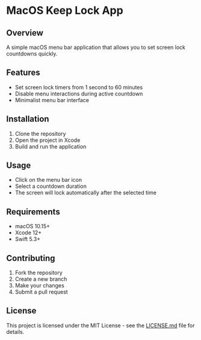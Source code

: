 # MacOS Keep Lock App

## Overview
A simple macOS menu bar application that allows you to set screen lock countdowns quickly.

## Features
- Set screen lock timers from 1 second to 60 minutes
- Disable menu interactions during active countdown
- Minimalist menu bar interface

## Installation
1. Clone the repository
2. Open the project in Xcode
3. Build and run the application

## Usage
- Click on the menu bar icon
- Select a countdown duration
- The screen will lock automatically after the selected time

## Requirements
- macOS 10.15+
- Xcode 12+
- Swift 5.3+

## Contributing
1. Fork the repository
2. Create a new branch
3. Make your changes
4. Submit a pull request

## License
This project is licensed under the MIT License - see the [LICENSE.md](LICENSE.md) file for details.